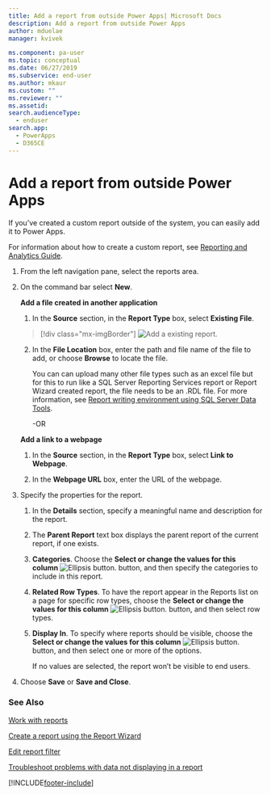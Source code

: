 ```yaml
---
title: Add a report from outside Power Apps| Microsoft Docs
description: Add a report from outside Power Apps
author: mduelae
manager: kvivek

ms.component: pa-user
ms.topic: conceptual
ms.date: 06/27/2019
ms.subservice: end-user
ms.author: mkaur
ms.custom: ""
ms.reviewer: ""
ms.assetid: 
search.audienceType: 
  - enduser
search.app: 
  - PowerApps
  - D365CE
---
```

# Add a report from outside Power Apps

If you’ve created a custom report outside of the system, you can easily add it to Power Apps.

For information about how to create a custom report, see [Reporting and Analytics Guide](/dynamics365/customer-engagement/analytics/get-started-writing-reports).

1. From the left navigation pane, select the reports area. 
2. On the command bar select **New**.
  
   **Add a file created in another application**  
  
   1. In the **Source** section, in the **Report Type** box, select **Existing File**.  
   
     > [!div class="mx-imgBorder"]
     > ![Add a existing report.](media/add_existing_report.png "Add a existing report")
  
   2. In the **File Location** box, enter the path and file name of the file to add, or choose **Browse** to locate the file. 
   
      You can can upload many other file types such as an excel file but for this to run like a SQL Server Reporting Services report or Report Wizard created report, the file needs to be an .RDL file. For more information, see [Report writing environment using SQL Server Data Tools](/dynamics365/customer-engagement/analytics/report-writing-environment-using-sql-server-data-tools).
  
      -OR  
  
   **Add a link to a webpage**  
  
   1.  In the **Source** section, in the **Report Type** box, select **Link to Webpage**.  
  
   2.  In the **Webpage URL** box, enter the URL of the webpage.  
  
3. Specify the properties for the report.
  
   1.  In the **Details** section, specify a meaningful name and description for the report.  
  
   2.  The **Parent Report** text box displays the parent report of the current report, if one exists.  
  
   3. **Categories**. Choose the **Select or change the values for this column** ![Ellipsis button.](media/ellipsis-button.png "Ellipsis button") button, and then specify the categories to include in this report.  
  
   4. **Related Row Types**. To have the report appear in the Reports list on a page for specific row types, choose the **Select or change the values for this column** ![Ellipsis button.](media/ellipsis-button.png "Ellipsis button") button, and then select row types.  
  
   5. **Display In**. To specify where reports should be visible, choose the **Select or change the values for this column** ![Ellipsis button.](media/ellipsis-button.png "Ellipsis button") button, and then select one or more of the options.  
  
        If no values are selected, the report won’t be visible to end users.  
  
4. Choose **Save** or **Save and Close**.  




### See Also
[Work with reports](work-with-reports.md) 

[Create a report using the Report Wizard](create-report-with-wizard.md)

[Edit report filter](edit-report-filter.md)

[Troubleshoot problems with data not displaying in a report](troubleshoot-reports.md)


[!INCLUDE[footer-include](../includes/footer-banner.md)]